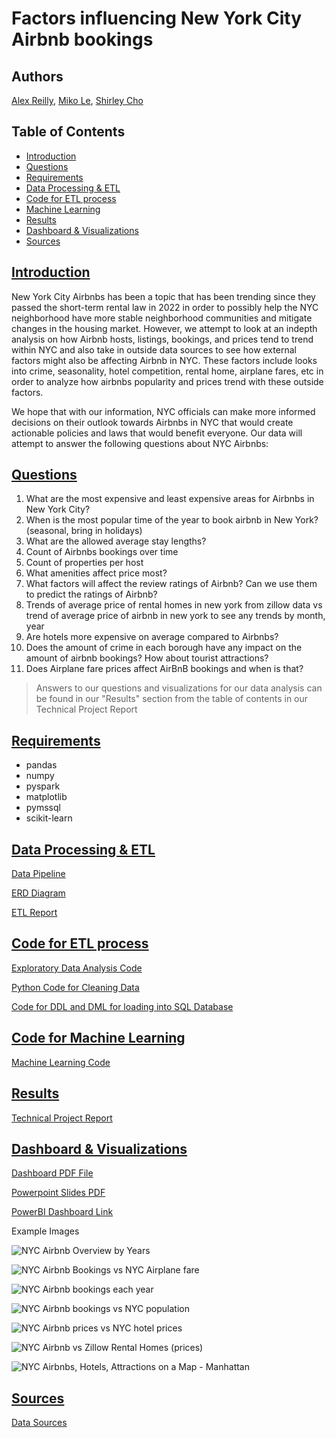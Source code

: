 # Factors influencing New York City Airbnb bookings 
## Authors
[Alex Reilly](https://github.com/reilly-alex), [Miko Le](https://github.com/miko-le), [Shirley Cho](https://github.com/snowwly)

## Table of Contents
- [Introduction](#introduction)
- [Questions](#questions)
- [Requirements](#requirements)
- [Data Processing & ETL](#data-processing--etl)
- [Code for ETL process](#code-for-etl-process)
- [Machine Learning](#code-for-machine-learning)
- [Results](#results)
- [Dashboard & Visualizations](#visualizations)
- [Sources](#sources)

## [Introduction](#table-of-contents)

New York City Airbnbs has been a topic that has been trending since they passed the short-term rental law in 2022 in order to possibly help the NYC neighborhood have more stable neighborhood communities and mitigate changes in the housing market. However, we attempt to look at an indepth analysis on how Airbnb hosts, listings, bookings, and prices tend to trend within NYC and also take in outside data sources to see how external factors might also be affecting Airbnb in NYC. These factors include looks into crime, seasonality, hotel competition, rental home, airplane fares, etc in order to analyze how airbnbs popularity and prices trend with these outside factors. 

We hope that with our information, NYC officials can make more informed decisions on their outlook towards Airbnbs in NYC that would create actionable policies and laws that would benefit everyone. Our data will attempt to answer the following questions about NYC Airbnbs:

## [Questions](#table-of-contents)
1. What are the most expensive and least expensive areas for Airbnbs in New York City? 
2. When is the most popular time of the year to book airbnb in New York? (seasonal, bring in holidays)
3. What are the allowed average stay lengths?
4. Count of Airbnbs bookings over time
5. Count of properties per host
6. What amenities affect price most?
7. What factors will affect the review ratings of Airbnb? Can we use them to predict the ratings of Airbnb?
8. Trends of average price of rental homes in new york from zillow data vs trend of average price of airbnb in new york to see any trends by month, year
9. Are hotels more expensive on average compared to Airbnbs?
10. Does the amount of crime in each borough have any impact on the amount of airbnb bookings? How about tourist attractions? 
11. Does Airplane fare prices affect AirBnB bookings and when is that?

>Answers to our questions and visualizations for our data analysis can be found in our "Results" section from the table of contents in our Technical Project Report

## [Requirements](#table-of-contents)
- pandas
- numpy
- pyspark
- matplotlib
- pymssql
- scikit-learn

## [Data Processing & ETL](#table-of-contents)

[Data Pipeline](./Project_Specifications/DataPlatform.pdf)

[ERD Diagram](./Project_Specifications/ERD.pdf)

[ETL Report](./Project_Specifications/ETLReport.pdf)

## [Code for ETL process](#table-of-contents)

[Exploratory Data Analysis Code](./EDA/)

[Python Code for Cleaning Data](./Code/)

[Code for DDL and DML for loading into SQL Database](./SQLDB/)

## [Code for Machine Learning](#table-of-contents)

[Machine Learning Code](./Machine_Learning/)

## [Results](#table-of-contents)
[Technical Project Report](./Project_Specifications/Project_Report.pdf)

## [Dashboard & Visualizations](#table-of-contents)

[Dashboard PDF File](./Project_Specifications/Dashboard.pdf)

[Powerpoint Slides PDF](./Project_Specifications/PowerPointPresentationSlides.pdf)

[PowerBI Dashboard Link](https://app.powerbi.com/groups/9cd692c1-cde9-402d-8d1f-884c5c68117f/list)

Example Images

![NYC Airbnb Overview by Years](./images/airbnboverview.png)

![NYC Airbnb Bookings vs NYC Airplane fare](./images/airbnb_bookings_airplanefare.png)

![NYC Airbnb bookings each year](./images/airbnb_bookings_eachyear.png)

![NYC Airbnb bookings vs NYC population](./images/airbnb_bookings_population_density.png)

![NYC Airbnb prices vs NYC hotel prices](./images/airbnb_hotels_prices.png)

![NYC Airbnb vs Zillow Rental Homes (prices) ](./images/airbnb_zillow_price.png)

![NYC Airbnbs, Hotels, Attractions on a Map - Manhattan](./images/timemap_manhattan.png)


## [Sources](#table-of-contents)
[Data Sources](./Project_Specifications/Data_Sources.pdf)







